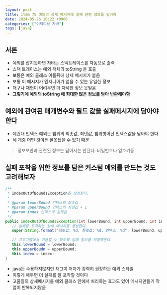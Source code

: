 ```yaml
---
layout: post
title: item 75 예외의 상세 메시지에 실패 관련 정보를 담아라
date: 2024-05-26 10:22 +0900
categories: ["이펙티브 자바"]
tags: [java]
---
```


## 서론
- 예외를 잡지못하면 자바는 스택트레이스를 자동으로 출력
- 스택 트레이스는 예외 객체의 toString 을 호출
- 보통은 예외 클래스 이름뒤에 상세 메시지가 붙음
- 보통 이 메시지가 엔지니어가 얻을 수 있는 유일한 정보
- 더구나 재현이 어려우면 더 자세한 정보 못얻음
- **그렇기에 예외의 toString 에 최대한 많은 정보를 담아 반환해야함**


## 예외에 관여된 매개변수와 필드 값을 실패메시지에 담아야 한다

- 예컨대 인덱스 예외는 범위의 최솟값, 최댓값, 범위벗어난 인덱스값을 담아야 한다
- 세 개중 어떤 것이든 잘못됐을 수 있기 때문

> 정보보안과 관련된 정보는 담아서는 안된다. 비밀번호나 암호키등

## 실패 포착을 위한 정보를 담은 커스텀 예외를 만드는 것도 고려해보자

```java
/**
 * IndexOutOfBoundsException을 생성한다.
 *
 * @param lowerBound 인덱스의 최솟값
 * @param upperBound 인덱스의 최댓값 + 1
 * @param index 인덱스의 실젯값
 */
public IndexOutOfBoundsException(int lowerBound, int upperBound, int index) {
   // 실패를 포착하는 상세 메시지를 생성한다.
   super(String.format("최솟값: %d, 최댓값: %d, 인덱스: %d", lowerBound, upperBound, index));
   
   // 프로그램에서 이용할 수 있도록 실패 정보를 저장해둔다.
   this.lowerBound = lowerBound;
   this.upperBoudn = upperBound;
   this.index = index;
}

```
- java는 수용하지않지만 채그이 저자가 강력히 권장하는 예외 스타일
- 이렇게 해두면 더 실패를 잘 포착할 것이다
- 고품질의 상세메시지를 예외 클래스 안에서 처리하는 효과도 있어 메시지만들기 작업이 반복되지않음
